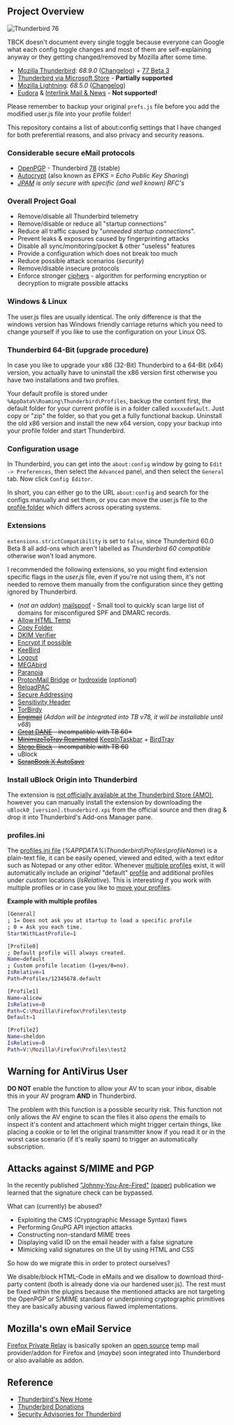 ## Project Overview

![Thunderbird 76](https://github.com/CHEF-KOCH/TBCK/blob/master/.github/Screenshots/Thunderbird.png?raw=true "Default Thunderbird 76 Layout")

TBCK doesn't document every single toggle because everyone can Google what each config toggle changes and most of them are self-explaining anyway or they getting changed/removed by Mozilla after some time.

* [Mozilla Thunderbird](https://www.thunderbird.net/en-US/): _68.9.0_ ([Changelog](https://www.thunderbird.net/en-US/thunderbird/68.9.0/releasenotes/)) + [77 Beta 3](https://www.thunderbird.net/en-US/thunderbird/77.0beta/releasenotes/)
* [Thunderbird via Microsoft Store](https://www.microsoft.com/en-us/p/thunderbird/9pcvbx66llqf?activetab=pivot%3Aoverviewtab) - **Partially supported**
* [Mozilla Lightning](https://developer.mozilla.org/en-US/docs/Mozilla/Calendar/Calendar_Versions): _68.5.0_ ([Changelog](https://developer.mozilla.org/en-US/docs/Mozilla/Calendar/Calendar_Versions))
* [Eudora](https://wiki.mozilla.org/Eudora_Releases) & [Interlink Mail & News](https://binaryoutcast.com/projects/interlink/) - **Not supported!**

Please remember to backup your original `prefs.js` file before you add the modified user.js file into your profile folder!

This repository contains a list of about:config settings that I have changed for both preferential reasons, and also privacy and security reasons.

### Considerable secure eMail protocols
- [OpenPGP](https://www.zdnet.com/article/thunderbird-to-add-built-in-support-for-openpgp-email-encryption-standard/) - Thunderbird [78](https://blog.thunderbird.net/2019/10/thunderbird-enigmail-and-openpgp/) (stable)
- [Autocrypt](https://en.wikipedia.org/wiki/Autocrypt) (also known as _EPKS = Echo Public Key Sharing_)
- _[JPAM](https://ietf.org/blog/jmap/) is only secure with specific (and well known) RFC's_

### Overall Project Goal

* Remove/disable all Thunderbird telemetry
* Remove/disable or reduce all "startup connections"
* Reduce all traffic caused by "_unneeded startup connections_".
* Prevent leaks & exposures caused by fingerprinting attacks
* Disable all sync/monitoring/pocket & other "useless" features
* Provide a configuration which does not break too much
* Reduce possible attack scenarios (_security_)
* Remove/disable insecure protocols
* Enforce stronger [ciphers](https://en.wikipedia.org/wiki/Cipher) -  algorithm for performing encryption or decryption to migrate possible attacks

### Windows & Linux

The user.js files are  usually identical. The only difference is that the windows version has
Windows friendly carriage returns which you need to change yourself if you like to use the configuration on your Linux OS.


### Thunderbird 64-Bit (upgrade procedure)

In case you like to upgrade your x86 (32-Bit) Thunderbird to a 64-Bit (x64) version, you actually have to uninstall the x86 version first otherwise you have two installations and two profiles.

Your default profile is stored under `%AppData%\Roaming\Thunderbird\Profiles`, backup the content first, the default folder for your current profile is in a folder called `xxxxxdefault`. Just copy or "zip" the folder, so that you get a fully functional backup. Uninstall the old x86 version and install the new x64 version, copy your backup into your profile folder and start Thunderbird.


### Configuration usage

In Thunderbird, you can get into the `about:config` window by going to
`Edit -> Preferences`, then select the `Advanced` panel, and then select the
`General` tab. Now click `Config Editor`.

In short, you can either go to the URL `about:config` and search for the configs
manually and set them, or you can move the user.js file to the
[profile folder](http://kb.mozillazine.org/Profile_folder) which differs across
operating systems.

### Extensions

`extensions.strictCompatibility` is set to `false`, since Thunderbird 60.0 Beta 8 all add-ons which aren't labelled as _Thunderbird 60 compatible_ otherwise won't load anymore.

I recommended the following extensions, so you might find extension specific flags in the _user.js_ file, even if you're not using them, it's not needed to remove them manually from the configuration since they getting ignored by Thunderbird.

* (_not an addon_) [mailspoof](https://github.com/serain/mailspoof) - Small tool to quickly scan large list of domains for misconfigured SPF and DMARC records.
* [Allow HTML Temp](https://addons.thunderbird.net/EN-US/thunderbird/addon/allow-html-temp/)
* [Copy Folder](https://addons.mozilla.org/en-US/thunderbird/addon/copy-folder/?src=cb-dl-popular)
* [DKIM Verifier](https://addons.thunderbird.net/EN-US/thunderbird/addon/dkim-verifier/)
* [Encrypt if possible](https://addons.mozilla.org/EN-US/thunderbird/addon/encrypt-if-possible/?src=cb-dl-users)
* [KeeBird](https://addons.mozilla.org/en-US/thunderbird/addon/keebird/?src=cb-dl-recentlyadded)
* [Logout](https://addons.mozilla.org/en-US/thunderbird/addon/logout/?src=cb-dl-popular)
* [MEGAbird](https://addons.mozilla.org/EN-US/thunderbird/addon/megabird/?src=cb-dl-users)
* [Paranoia](https://addons.thunderbird.net/EN-US/thunderbird/addon/paranoia/)
* [ProtonMail Bridge](https://protonmail.com/bridge/) or [hydroxide](https://github.com/emersion/hydroxide) (_optional_)
* [ReloadPAC](https://addons.mozilla.org/en-US/thunderbird/addon/reloadpac/?src=cb-dl-created)
* [Secure Addressing](https://addons.mozilla.org/en-US/thunderbird/addon/secure-addressing/?src=cb-dl-created)
* [Sensitivity Header](https://addons.mozilla.org/en-US/thunderbird/addon/sensitivity-header/?src=cb-dl-popular)
* [TorBirdy](https://addons.mozilla.org/en-US/thunderbird/addon/torbirdy/?src=cb-dl-created)
* ~~[Engimail](https://addons.mozilla.org/en-US/thunderbird/addon/enigmail/?src=cb-dl-mostpopular)~~ (_Addon will be integrated into TB v78, it will be installable until v68_)
* ~~[Great DANE](https://addons.mozilla.org/en-US/thunderbird/addon/great-dane-smime/?src=cb-dl-recentlyadded) - incompatible with TB 60+~~
* ~~[MinimizeToTray Reanimated](https://addons.thunderbird.net/en-US/thunderbird/addon/minimizetotray-reanimated/?src=ss)~~ [KeepInTaskbar](https://addons.thunderbird.net/en-US/thunderbird/addon/keep-in-taskbar/) + [BirdTray](https://github.com/gyunaev/birdtray/releases)
* ~~[Stego Block](https://addons.mozilla.org/en-US/thunderbird/addon/stego-block/?src=cb-dl-popular) - incompatible with TB 60~~
* uBlock
* ~~[ScrapBook X AutoSave](https://addons.thunderbird.net/en-us/firefox/addon/scrapbookx-autosave/?src=dp-dl-othersby)~~


### Install uBlock Origin into Thunderbird

The extension is [not officially available at the Thunderbird Store (AMO)](https://github.com/gorhill/uBlock/issues/3698), however you can manually install the extension by downloading the `uBlock0_[version].thunderbird.xpi` from the official source and then drag & drop it into Thunderbird's Add-ons Manager pane.


### profiles.ini

The [profiles.ini file](http://kb.mozillazine.org/Profiles.ini_file) (_%APPDATA%\Thunderbird\Profiles\profileName_) is a plain-text file, it can be easily opened, viewed and edited, with a text editor such as Notepad or any other editor. Whenever [multiple profiles](http://kb.mozillazine.org/Profile_in_use#Check_the_profile_folder_name_and_location) exist, it will automatically include an _original_ "default" [profile](http://kb.mozillazine.org/Profile_folder_-_Thunderbird) and additional profiles under _custom_ locations (_IsRelative_). This is interesting if you work with multiple profiles or in case you like to [move your profiles](http://kb.mozillazine.org/Moving_your_profile_folder_-_Thunderbird).

**Example with multiple profiles**
```sh
[General]
; 1= Does not ask you at startup to load a specific profile
; 0 = Ask you each time.
StartWithLastProfile=1

[Profile0]
; Default profile will always created.
Name=default
; Custom profile location (1=yes/0=no).
IsRelative=1
Path=Profiles/12345678.default

[Profile1]
Name=alicew
IsRelative=0
Path=C:\Mozilla\Firefox\Profiles\testp
Default=1

[Profile2]
Name=sheldon
IsRelative=0
Path=V:\Mozilla\Firefox\Profiles\test2
```


## Warning for AntiVirus User

**DO NOT** enable the function to allow your AV to scan your inbox, disable this in your AV program **AND** in Thunderbird.

The problem with this function is a possible security risk. This function not only allows the AV engine to scan the files it also _opens_ the emails to inspect it's content and attachment which might trigger certain things, like placing a cookie or to let the original transmitter know if you read it or in the worst case scenario (if it's really spam) to trigger an automatically subscription.

## Attacks against S/MIME and PGP

In the recently published ["Johnny-You-Are-Fired"](https://github.com/RUB-NDS/Johnny-You-Are-Fired) [(paper)](https://github.com/RUB-NDS/Johnny-You-Are-Fired/blob/master/paper/johnny-fired.pdf) publication we learned that the signature check can be bypassed.

What can (currently) be abused?
* Exploiting the CMS (Cryptographic Message Syntax) flaws
* Performing GnuPG API injection attacks
* Constructing non-standard MIME trees
* Displaying valid ID on the email header with a false signature
* Mimicking valid signatures on the UI by using HTML and CSS


So how do we migrate this in order to protect ourselves?

We disable/block HTML-Code in eMails and we disallow to download third-party content (both is already done via our hardened user.js). The rest must be fixed within the plugins because the mentioned attacks are not targeting the OpenPGP or S/MIME standard or underpinning cryptographic primitives they are basically abusing various flawed implementations.


## Mozilla's own eMail Service

[Firefox Private Relay](https://relay.firefox.com/) is basically spoken an [open source](https://github.com/mozilla/fx-private-relay) temp mail provider/addon for Firefox and (_maybe_) soon integrated into Thunderbord or also available as addon.


## Reference
* [Thunderbird's New Home](https://blog.thunderbird.net/2020/01/thunderbirds-new-home/)
* [Thunderbird Donations](https://give.thunderbird.net/en-US/)
* [Security Advisories for Thunderbird](https://www.mozilla.org/en-US/security/known-vulnerabilities/thunderbird/)

